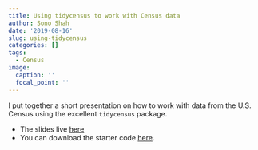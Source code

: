 ```yaml
---
title: Using tidycensus to work with Census data
author: Sono Shah
date: '2019-08-16'
slug: using-tidycensus
categories: []
tags:
  - Census
image:
  caption: ''
  focal_point: ''
---
```


I put together a short presentation on how to work with data from the U.S. Census using the excellent `tidycensus` package. 

- The slides live [here](https://sonoshah.github.io/tidycensuspresentation/slides#1)
- You can download the starter code [here](https://sonoshah.github.io/tidycensuspresentation/examples.r).

